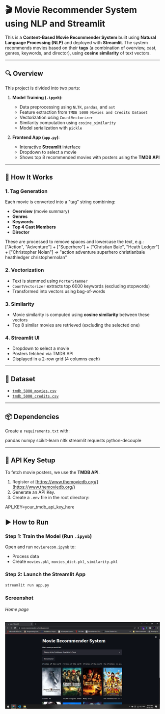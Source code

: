 # 🎬 Movie Recommender System using NLP and Streamlit

This is a **Content-Based Movie Recommender System** built using **Natural Language Processing (NLP)** and deployed with **Streamlit**. The system recommends movies based on their **tags** (a combination of overview, cast, genres, keywords, and director), using **cosine similarity** of text vectors.

---

## 🔍 Overview

This project is divided into two parts:

1. **Model Training (`.ipynb`)**:  
   - Data preprocessing using `NLTK`, `pandas`, and `ast`
   - Feature extraction from `TMDB 5000 Movies and Credits Dataset`
   - Vectorization using `CountVectorizer`
   - Similarity computation using `cosine_similarity`
   - Model serialization with `pickle`

2. **Frontend App (`app.py`)**:  
   - Interactive **Streamlit** interface
   - Dropdown to select a movie
   - Shows top 8 recommended movies with posters using the **TMDB API**

---

## 🧠 How It Works

### 1. Tag Generation
Each movie is converted into a "tag" string combining:
- **Overview** (movie summary)
- **Genres**
- **Keywords**
- **Top 4 Cast Members**
- **Director**

These are processed to remove spaces and lowercase the text, e.g.:
["Action", "Adventure"] + ["Superhero"] + ["Christian Bale", "Heath Ledger"] + ["Christopher Nolan"]
→ "action adventure superhero christianbale heathledger christophernolan"

### 2. Vectorization
- Text is stemmed using `PorterStemmer`
- `CountVectorizer` extracts top 6000 keywords (excluding stopwords)
- Transformed into vectors using bag-of-words

### 3. Similarity
- Movie similarity is computed using **cosine similarity** between these vectors
- Top 8 similar movies are retrieved (excluding the selected one)

### 4. Streamlit UI
- Dropdown to select a movie
- Posters fetched via TMDB API
- Displayed in a 2-row grid (4 columns each)

---

## 🧾 Dataset

- [`tmdb_5000_movies.csv`](https://www.kaggle.com/datasets/tmdb/tmdb-movie-metadata)
- [`tmdb_5000_credits.csv`](https://www.kaggle.com/datasets/tmdb/tmdb-movie-metadata)

---

## 📦 Dependencies

Create a `requirements.txt` with:

pandas
numpy
scikit-learn
nltk
streamlit
requests
python-decouple


---

## 🔑 API Key Setup

To fetch movie posters, we use the **TMDB API**.

1. Register at [https://www.themoviedb.org/](https://www.themoviedb.org/)
2. Generate an API Key.
3. Create a `.env` file in the root directory:

API_KEY=your_tmdb_api_key_here

## ▶️ How to Run

### Step 1: Train the Model (Run `.ipynb`)
Open and run `movierecom.ipynb` to:
- Process data
- Create `movies.pkl`, `movies_dict.pkl`, `similarity.pkl`

### Step 2: Launch the Streamlit App

```bash
streamlit run app.py
```

### Screenshot

###### Home page
<img src="https://github.com/Sshashank18/MovieRecommender/blob/master/Homepage.png"
     style="float: left; margin-right: 10px;"/>

